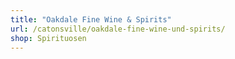 ```yaml
---
title: "Oakdale Fine Wine & Spirits"
url: /catonsville/oakdale-fine-wine-und-spirits/
shop: Spirituosen
---
```

